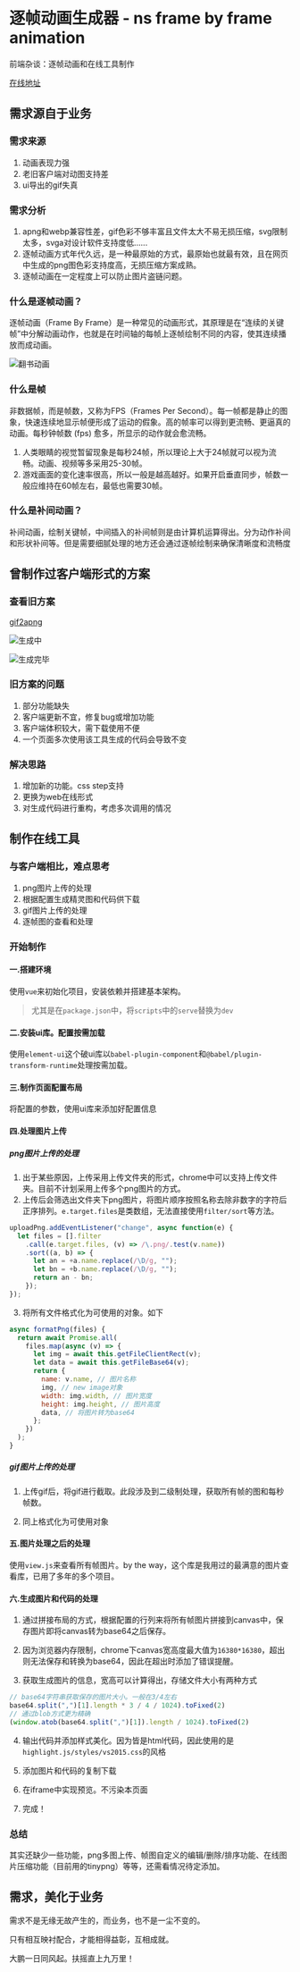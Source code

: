 # 逐帧动画生成器 - ns frame by frame animation

前端杂谈：逐帧动画和在线工具制作

[在线地址](https://nostarsnow.github.io/frame-animation/)

## 需求源自于业务

### 需求来源

1. 动画表现力强
2. 老旧客户端对动图支持差
3. ui导出的gif失真

### 需求分析

1. apng和webp兼容性差，gif色彩不够丰富且文件太大不易无损压缩，svg限制太多，svga对设计软件支持度低......
2. 逐帧动画方式年代久远，是一种最原始的方式，最原始也就最有效，且在网页中生成的png图色彩支持度高，无损压缩方案成熟。
3. 逐帧动画在一定程度上可以防止图片盗链问题。

### 什么是逐帧动画？

逐帧动画（Frame By Frame）是一种常见的动画形式，其原理是在“连续的关键帧”中分解动画动作，也就是在时间轴的每帧上逐帧绘制不同的内容，使其连续播放而成动画。

![翻书动画](https://static.zuhaowan.com/static/zhwfe/static/nostar/frame-animation/img/fanshu.gif)

### 什么是帧

非数据帧，而是帧数，又称为FPS（Frames Per Second）。每一帧都是静止的图象，快速连续地显示帧便形成了运动的假象。高的帧率可以得到更流畅、更逼真的动画。每秒钟帧数 (fps) 愈多，所显示的动作就会愈流畅。

1. 人类眼睛的视觉暂留现象是每秒24帧，所以理论上大于24帧就可以视为流畅。动画、视频等多采用25-30帧。
2. 游戏画面的变化速率很高，所以一般是越高越好。如果开启垂直同步，帧数一般应维持在60帧左右，最低也需要30帧。

### 什么是补间动画？

补间动画，绘制关键帧，中间插入的补间帧则是由计算机运算得出。分为动作补间和形状补间等。但是需要细腻处理的地方还会通过逐帧绘制来确保清晰度和流畅度

## 曾制作过客户端形式的方案

### 查看旧方案

[gif2apng](https://github.com/nostarsnow/gif2apng)

![生成中](https://wx1.sinaimg.cn/mw690/4d227521ly1g8ofe230zij20s80hqt9n.jpg)

![生成完毕](https://wx3.sinaimg.cn/mw690/4d227521ly1g8ofe4fjcmj20s80swgu0.jpg)

### 旧方案的问题

1. 部分功能缺失
2. 客户端更新不宜，修复bug或增加功能
3. 客户端体积较大，需下载使用不便
4. 一个页面多次使用该工具生成的代码会导致不变

### 解决思路

1. 增加新的功能。css step支持
2. 更换为web在线形式
3. 对生成代码进行重构，考虑多次调用的情况

## 制作在线工具

### 与客户端相比，难点思考

1. png图片上传的处理
2. 根据配置生成精灵图和代码供下载
3. gif图片上传的处理
4. 逐帧图的查看和处理

### 开始制作

#### 一.搭建环境

使用`vue`来初始化项目，安装依赖并搭建基本架构。
> 尤其是在`package.json`中，将`scripts`中的`serve`替换为`dev`

#### 二.安装ui库。配置按需加载

使用`element-ui`这个破ui库以`babel-plugin-component`和`@babel/plugin-transform-runtime`处理按需加载。

#### 三.制作页面配置布局

将配置的参数，使用ui库来添加好配置信息

#### 四.处理图片上传

##### png图片上传的处理

1. 出于某些原因，上传采用上传文件夹的形式，chrome中可以支持上传文件夹。目前不计划采用上传多个png图片的方式。
2. 上传后会筛选出文件夹下png图片，将图片顺序按照名称去除非数字的字符后正序排列。`e.target.files`是类数组，无法直接使用`filter/sort`等方法。
```js
uploadPng.addEventListener("change", async function(e) {
  let files = [].filter
    .call(e.target.files, (v) => /\.png/.test(v.name))
    .sort((a, b) => {
      let an = +a.name.replace(/\D/g, "");
      let bn = +b.name.replace(/\D/g, "");
      return an - bn;
    });
});
```
3. 将所有文件格式化为可使用的对象。如下

```js
async formatPng(files) {
  return await Promise.all(
    files.map(async (v) => {
      let img = await this.getFileClientRect(v);
      let data = await this.getFileBase64(v);
      return {
        name: v.name, // 图片名称
        img, // new image对象
        width: img.width, // 图片宽度
        height: img.height, // 图片高度
        data, // 将图片转为base64
      };
    })
  );
}
```

##### gif图片上传的处理

1. 上传gif后，将gif进行截取。此段涉及到二级制处理，获取所有帧的图和每秒帧数。

2. 同上格式化为可使用对象

#### 五.图片处理之后的处理

使用`view.js`来查看所有帧图片。by the way，这个库是我用过的最满意的图片查看库，已用了多年的多个项目。

#### 六.生成图片和代码的处理

1. 通过拼接布局的方式，根据配置的行列来将所有帧图片拼接到canvas中，保存图片即将canvas转为base64之后保存。

2. 因为浏览器内存限制，chrome下canvas宽高度最大值为`16380*16380`，超出则无法保存和转换为base64，因此在超出时添加了错误提醒。

3. 获取生成图片的信息，宽高可以计算得出，存储文件大小有两种方式

```js
// base64字符串获取保存的图片大小。一般在3/4左右
base64.split(",")[1].length * 3 / 4 / 1024).toFixed(2)
// 通过blob方式更为精确
(window.atob(base64.split(",")[1]).length / 1024).toFixed(2)
```

4. 输出代码并添加样式美化。因为皆是html代码，因此使用的是`highlight.js/styles/vs2015.css`的风格

5. 添加图片和代码的复制下载

6. 在iframe中实现预览。不污染本页面

7. 完成！

### 总结

其实还缺少一些功能，png多图上传、帧图自定义的编辑/删除/排序功能、在线图片压缩功能（目前用的tinypng）等等，还需看情况待定添加。

## 需求，美化于业务

需求不是无缘无故产生的，而业务，也不是一尘不变的。 

只有相互映衬配合，才能相得益彰，互相成就。

大鹏一日同风起。扶摇直上九万里！